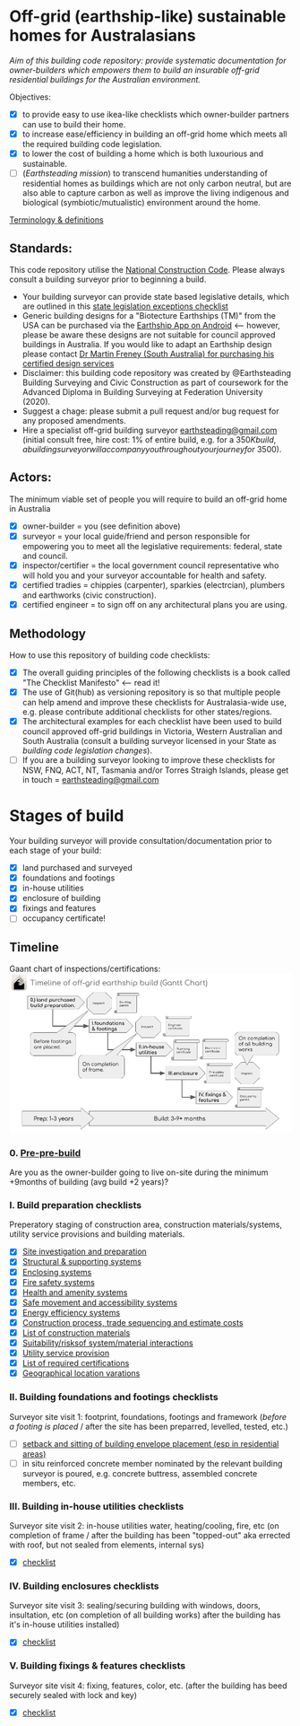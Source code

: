 # Off-grid (earthship-like) sustainable homes for Australasians

*Aim of this building code repository: provide systematic documentation for owner-builders which empowers them to build an insurable off-grid residential buildings for the Australian environment.*

Objectives:
 - [x] to provide easy to use ikea-like checklists which owner-builder partners can use to build their home.
 - [x] to increase ease/efficiency in building an off-grid home which meets all the required building code legislation.
 - [x] to lower the cost of building a home which is both luxourious and sustainable.
 - [ ] (*Earthsteading mission*) to transcend humanities understanding of residential homes as buildings which are not only carbon neutral, but are also able to capture carbon as well as improve the living indigenous and biological (symbiotic/mutualistic) environment around the home.

[Terminology & definitions](https://github.com/earthsteading/earthship/blob/5f4f96040fc8ca2ebc30613c183d4a93b0921481/terminology.md)

## Standards:
This code repository utilise the [National Construction Code](https://ncc.abcb.gov.au/). Please always consult a building surveyor prior to beginning a build.
 * Your building surveyor can provide state based legislative details, which are outlined in this [state legislation exceptions checklist](https://github.com/earthsteading/earthship/blob/master/checklist_state-legislation-exceptions.md)
 * Generic building designs for a "Biotecture Earthships (TM)" from the USA can be purchased via the [Earthship App on Android](https://play.google.com/store/apps/details?id=hr.apps.n207007048) <-- however, please be aware these designs are not suitable for council approved buildings in Australia.  If you would like to adapt an Earthship design please contact [Dr Martin Freney (South Australia) for purchasing his certified design services](https://www.earthshipecohomes.com.au/contact.html)
 * Disclaimer: this building code repository was created by @Earthsteading Building Surveying and Civic Construction as part of coursework for the Advanced Diploma in Building Surveying at Federation University (2020).
 * Suggest a chage: please submit a pull request and/or bug request for any proposed amendments.
 * Hire a specialist off-grid building surveyor earthsteading@gmail.com (initial consult free, hire cost: 1% of entire build, e.g. for a $350K build, a building surveyor will accompany you throughout your journey for ~$3500).

## Actors:

The minimum viable set of people you will require to build an off-grid home in Australia
 - [x] owner-builder = you (see definition above)
 - [x] surveyor = your local guide/friend and person responsible for empowering you to meet all the legislative requirements: federal, state and council.
 - [x] inspector/certifier = the local government council representative who will hold you and your surveyor accountable for health and safety.
 - [x] certified tradies = chippies (carpenter), sparkies (electrcian), plumbers and earthworks (civic construction).
 - [x] certified engineer = to sign off on any architectural plans you are using.

## Methodology
How to use this repository of building code checklists:
  - [x] The overall guiding principles of the following checklists is a book called "The Checklist Manifesto" <-- read it!
  - [x] The use of Git(hub) as versioning repository is so that multiple people can help amend and improve these checklists for Australasia-wide use, e.g. please contribute additional checklists for other states/regions.
  - [x] The architectural examples for each checklist have been used to build council approved off-grid buildings in Victoria, Western Australian and South Australia (consult a building surveyor licensed in your State as _building code legislation changes_).
  - [ ] If you are a building surveyor looking to improve these checklists for NSW, FNQ, ACT, NT, Tasmania and/or Torres Straigh Islands, please get in touch = earthsteading@gmail.com

# Stages of build 
Your building surveyor will provide consultation/documentation prior to each stage of your build:
  - [x] land purchased and surveyed
  - [x] foundations and footings
  - [x] in-house utilities
  - [x] enclosure of building
  - [x] fixings and features
  - [ ] occupancy certificate!

## Timeline
Gaant chart of inspections/certifications:
![timeline](https://github.com/earthsteading/earthship/blob/6aa91d0350f3b0c7300f9c58c15da8eabef949ed/Gaant_v2.png "Gaant chart of build estimate timelines")

### 0. [Pre-pre-build](https://github.com/earthsteading/earthship/blob/9693f3290efba0b4db99ad9f5c4e8f284388ad5c/pre-pre-build.md) 

Are you as the owner-builder going to live on-site during the minimum +9months of building (avg build +2 years)?

### I. Build preparation checklists
 Preperatory staging of construction area, construction materials/systems, utility service provisions and building materials.
   - [X] [Site investigation and preparation](https://github.com/earthsteading/earthship/blob/master/checklist_build-preparation.md)
   - [X] [Structural & supporting systems](https://github.com/earthsteading/earthship/blob/master/checklist_structural-supporting-systems.md)
   - [X] [Enclosing systems](https://github.com/earthsteading/earthship/blob/master/checklist_enclosing-systems.md)
   - [X] [Fire safety systems](https://github.com/earthsteading/earthship/blob/master/checklist_fire-safety.md)
   - [X] [Health and amenity systems](https://github.com/earthsteading/earthship/blob/master/checklist_health-amenity.md)
   - [X] [Safe movement and accessibility systems](https://github.com/earthsteading/earthship/blob/master/checklist_movement-accessibility.md)
   - [X] [Energy efficiency systems](https://github.com/earthsteading/earthship/blob/master/checklist_energy-efficiency.md)
   - [X] [Construction process, trade sequencing and estimate costs]()
   - [X] [List of construction materials]()
   - [X] [Suitability/risksof system/material interactions]()
   - [X] [Utility service provision]()
   - [X] [List of required certifications]()
   - [X] [Geographical location varations]()

### II. Building foundations and footings checklists
 Surveyor site visit 1: footprint, foundations, footings and framework (_before a footing is placed_ / after the site has been preparred, levelled, tested, etc.)
 - [ ] [setback and sitting of building envelope placement (esp in residential areas)](https://github.com/earthsteading/earthship/blob/master/checklist_setback-requirement.md)
 - [ ] in situ reinforced concrete member nominated by the relevant building surveyor is poured, e.g. concrete buttress, assembled concrete members, etc.
 
### III. Building in-house utilities checklists
Surveyor site visit 2: in-house utilities water, heating/cooling, fire, etc (on completion of frame / after the building has been "topped-out" aka errected with roof, but not sealed from elements, internal sys) 
 - [X] [checklist]()

### IV. Building enclosures checklists
 Surveyor site visit 3: sealing/securing building with windows, doors, insultation, etc (on completion of all building works) after the building has it's in-house utilities installed)
 - [X] [checklist]()
 
 ### V. Building fixings & features checklists
 Surveyor site visit 4: fixing, features, color, etc. (after the building has beed securely sealed with lock and key)
 - [X] [checklist]()

